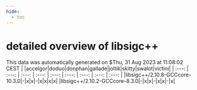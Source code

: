 ```yaml
---
hide:
  - toc
---
```


detailed overview of libsigc++
==============================


This data was automatically generated on $Thu, 31 Aug 2023 at 11:08:02 CEST
| |accelgor|doduo|donphan|gallade|joltik|skitty|swalot|victini|
| :---: | :---: | :---: | :---: | :---: | :---: | :---: | :---: | :---: |
|libsigc++/2.10.8-GCCcore-10.3.0|-|x|x|-|x|x|x|x|
|libsigc++/2.10.2-GCCcore-8.3.0|-|x|x|-|x|x|-|x|
